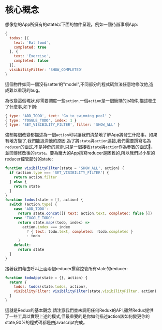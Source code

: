 # 核心概念

想像您的App所擁有的state以下面的物件呈現，例如一個待辦事項App:

```js
{
  todos: [{
    text: 'Eat food',
    completed: true
  }, {
    text: 'Exercise',
    completed: false
  }],
  visibilityFilter: 'SHOW_COMPLETED'
}
```

這個物件如同一個沒有setter的"model",不同部分的程式碼無法任意地修改他,造成難以重現的bug。

為改變這個現狀,你需要調度一些`action`,一個`action`是一個簡單的js物件,描述發生了什麼事,如下例:

```js
{ type: 'ADD_TODO', text: 'Go to swimming pool' }
{ type: 'TOGGLE_TODO', index: 1 }
{ type: 'SET_VISIBILITY_FILTER', filter: 'SHOW_ALL' }
```

強制每個改變都描述為一個`action`可以讓我們清楚地了解App將發生什麼事。如果有地方變了,我們能追溯他的原因,為了將`state`與`action`連接,我們需要撰寫名為`reducer`的函式,不是神奇的魔術,只是一個接收`state`與`action`作為參數的函式，並回傳修改後的`state`。要為龐大的App撰寫reducer是困難的,所以我們以小型的reducer控管部分的state:

```js
function visibilityFilter(state = 'SHOW_ALL', action) {
  if (action.type === 'SET_VISIBILITY_FILTER') {
    return action.filter
  } else {
    return state
  }
}
function todos(state = [], action) {
  switch (action.type) {
    case 'ADD_TODO':
      return state.concat([{ text: action.text, completed: false }])
    case 'TOGGLE_TODO':
      return state.map((todo, index) =>
        action.index === index
          ? { text: todo.text, completed: !todo.completed }
          : todo
      )
    default:
      return state
  }
}
```

接著我們藉由呼叫上面兩個reducer撰寫控管所有state的reducer:

```js
function todoApp(state = {}, action) {
  return {
    todos: todos(state.todos, action),
    visibilityFilter: visibilityFilter(state.visibilityFilter, action)
  }
}
```

這就是Redux的基本觀念,請注意我們並未調用任何Redux的API,雖然Redux提供了一些工具以實現上述的模式,但最重要的是你如何描述action該如何變更你的state,90%的程式碼都是由javascript完成。